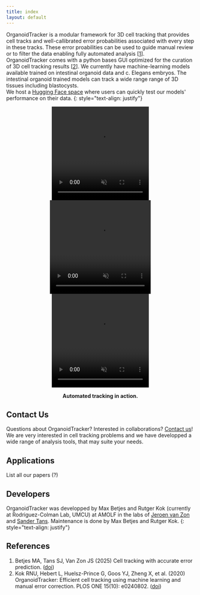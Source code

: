 ```yaml
---
title: index
layout: default
---
```


OrganoidTracker is a modular framework for 3D cell tracking that provides cell tracks and well-callibrated error probabilities associated with every step in these tracks. These error proabilities can be used to guide manual review or to filter the data enabling fully automated analysis \[[1](#references)\]. \
OrganoidTracker comes with a python bases GUI optimized for the curation of 3D cell tracking results \[[2](#references)\]. We currently have machine-learning models available trained on intestinal organoid data and c. Elegans embryos. The intestinal organoid trained models can track a wide range range of 3D tissues including blastocysts. <br>
We host a [Hugging Face space]({{site.hugging_face_website}}) where users can quickly test our models' performance on their data. 
{: style="text-align: justify"}

<p align="center">
 <video width="260" height="250" controls autoplay muted loop>
  <source src="includes/movies/SV2_Organoid_3D_bottom_view.mp4" type="video/mp4">
   Your browser does not support the video tag.
  </video> 
  <video width="270" height="250" controls autoplay muted loop>
   <source src="includes/movies/SV1_Organoid_single_plane.mp4" type="video/mp4">
   Your browser does not support the video tag.
 </video> 
 <video width="260" height="250" controls autoplay muted loop>
   <source src="includes/movies/SV9_c_Elegans.mp4" type="video/mp4">
   Your browser does not support the video tag.
 </video> 
</p>

<p align="center">
    <b>Automated tracking in action.</b>
</p>


## Contact Us
Questions about OrganoidTracker? Interested in collaborations? [Contact us](site.jeroen_website)! We are very interested in cell tracking problems and we have developped a wide range of analysis tools, that may suite your needs.  


## Applications
List all our papers (?)

## Developers
OrganoidTracker was developped by Max Betjes and Rutger Kok (currently at Rodriguez-Colman Lab, UMCU) at AMOLF in the labs of [Jeroen van Zon](site.jeroen_website) and [Sander Tans](site.sander_website). Maintenance is done by Max Betjes and Rutger Kok.
{: style="text-align: justify"}

## References
1. Betjes MA, Tans SJ, Van Zon JS (2025) Cell tracking with accurate error prediction. ([doi]({{site.paper}}))
2. Kok RNU, Hebert L, Huelsz-Prince G, Goos YJ, Zheng X, et al. (2020) OrganoidTracker: Efficient cell tracking using machine learning and manual error correction. PLOS ONE 15(10): e0240802. ([doi](https://doi.org/10.1371/journal.pone.0240802))


